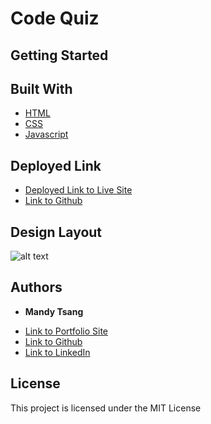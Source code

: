 # Code Quiz



## Getting Started



## Built With

* [HTML](https://developer.mozilla.org/en-US/docs/Web/HTML)
* [CSS](https://developer.mozilla.org/en-US/docs/Web/CSS)
* [Javascript](https://developer.mozilla.org/en-US/docs/Web/JavaScript)

## Deployed Link

* [Deployed Link to Live Site](#)
* [Link to Github](#)

## Design Layout

![alt text](#)


## Authors

* **Mandy Tsang** 

- [Link to Portfolio Site](https://mandytsang007.github.io/HMT-Portfolio/)
- [Link to Github](https://github.com/MANDYTSANG007)
- [Link to LinkedIn](https://www.linkedin.com/in/mandy-tsang-896b2682)


## License

This project is licensed under the MIT License 
